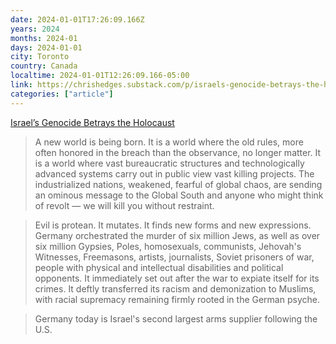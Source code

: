 ```yaml
---
date: 2024-01-01T17:26:09.166Z
years: 2024
months: 2024-01
days: 2024-01-01
city: Toronto
country: Canada
localtime: 2024-01-01T12:26:09.166-05:00
link: https://chrishedges.substack.com/p/israels-genocide-betrays-the-holocaust
categories: ["article"]
---
```

[Israel’s Genocide Betrays the Holocaust](https://chrishedges.substack.com/p/israels-genocide-betrays-the-holocaust)

> A new world is being born. It is a world where the old rules, more often honored in the breach than the observance, no longer matter. It is a world where vast bureaucratic structures and technologically advanced systems carry out in public view vast killing projects. The industrialized nations, weakened, fearful of global chaos, are sending an ominous message to the Global South and anyone who might think of revolt — we will kill you without restraint.

> Evil is protean. It mutates. It finds new forms and new expressions. Germany orchestrated the murder of six million Jews, as well as over six million Gypsies, Poles, homosexuals, communists, Jehovah's Witnesses, Freemasons, artists, journalists, Soviet prisoners of war, people with physical and intellectual disabilities and political opponents. It immediately set out after the war to expiate itself for its crimes. It deftly transferred its racism and demonization to Muslims, with racial supremacy remaining firmly rooted in the German psyche.

> Germany today is Israel's second largest arms supplier following the U.S.
